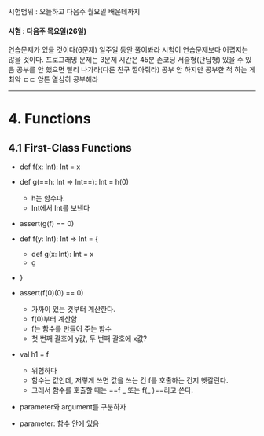 시험범위 : 오늘하고 다음주 월요일 배운데까지
#### 시험 : 다음주 목요일(26일)

연습문제가 있을 것이다(6문제)
일주일 동안 풀어봐라
시험이 연습문제보다 어렵지는 않을 것이다.
프로그래밍 문제는 3문제 시간은 45분 손코딩
서술형(단답형) 있을 수 있음
공부를 안 했으면 빨리 나가라(다른 친구 깔아줘라)
공부 안 하지만 공부한 척 하는 게 최악 ㄷㄷ
암튼 열심히 공부해라

---
# 4. Functions
## 4.1 First-Class Functions
- def f(x: Int): Int = x
- def g(==h: Int => Int==): Int = h(0)
	- h는 함수다.
	- Int에서 Int를 보낸다
- assert(g(f) == 0)

- def f(y: Int): Int => Int = {
	- def g(x: Int): Int = x
	- g
- }
- assert(f(0)(0) == 0)
	- 가까이 있는 것부터 계산한다.
	- f(0)부터 계산함
	- f는 함수를 만들어 주는 함수
	- 첫 번째 괄호에 y값, 두 번째 괄호에 x값?

- val h1 = f
	- 위험하다
	- 함수는 값인데, 저렇게 쓰면 값을 쓰는 건 f를 호출하는 건지 헷갈린다.
	- 그래서 함수를 호출할 때는 ==f _ 또는 f(_ )==라고 쓴다.

- parameter와 argument를 구분하자
- parameter: 함수 안에 있음 